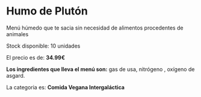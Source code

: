 # Humo de Plutón

Menú húmedo que te sacia sin necesidad de alimentos procedentes de animales

Stock disponible: 10 unidades

El precio es de: **34.99€**

**Los ingredientes que lleva el menú son:** gas de usa, nitrógeno , oxígeno de asgard.

La categoria es: **Comida Vegana Intergaláctica**



